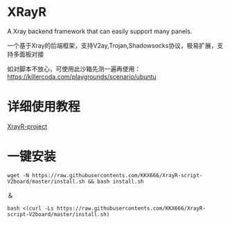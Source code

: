 # XRayR
A Xray backend framework that can easily support many panels.

一个基于Xray的后端框架，支持V2ay,Trojan,Shadowsocks协议，极易扩展，支持多面板对接

如对脚本不放心，可使用此沙箱先测一遍再使用：https://killercoda.com/playgrounds/scenario/ubuntu

# 详细使用教程

[XrayR-project](https://crackair.gitbook.io/xrayr-project/)

# 一键安装

```
wget -N https://raw.githubusercontents.com/KKX666/XrayR-script-V2board/master/install.sh && bash install.sh
```

＆
```
bash <(curl -Ls https://raw.githubusercontents.com/KKX666/XrayR-script-V2board/master/install.sh)
```
